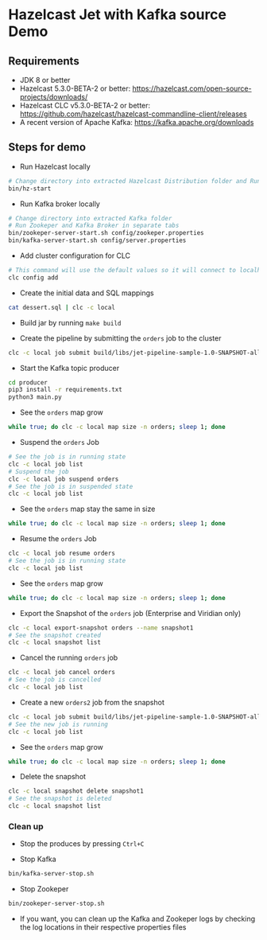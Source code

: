 # Hazelcast Jet with Kafka source Demo

## Requirements

* JDK 8 or better
* Hazelcast 5.3.0-BETA-2 or better: https://hazelcast.com/open-source-projects/downloads/
* Hazelcast CLC v5.3.0-BETA-2 or better: https://github.com/hazelcast/hazelcast-commandline-client/releases
* A recent version of Apache Kafka: https://kafka.apache.org/downloads


## Steps for demo

- Run Hazelcast locally
``` bash
# Change directory into extracted Hazelcast Distribution folder and Run Hazelcast
bin/hz-start
``` 
- Run Kafka broker locally 
``` bash
# Change directory into extracted Kafka folder
# Run Zookeper and Kafka Broker in separate tabs
bin/zookeper-server-start.sh config/zookeper.properties
bin/kafka-server-start.sh config/server.properties
``` 

- Add cluster configuration for CLC 
``` bash
# This command will use the default values so it will connect to localhost:5701
clc config add
```

- Create the initial data and SQL mappings
``` bash
cat dessert.sql | clc -c local
```

- Build jar by running `make build`

- Create the pipeline by submitting the `orders` job to the cluster
``` bash
clc -c local job submit build/libs/jet-pipeline-sample-1.0-SNAPSHOT-all.jar --name orders
```

- Start the Kafka topic producer
``` bash
cd producer
pip3 install -r requirements.txt
python3 main.py
```

- See the `orders` map grow
``` bash
while true; do clc -c local map size -n orders; sleep 1; done
```

- Suspend the `orders` Job
``` bash
# See the job is in running state
clc -c local job list
# Suspend the job
clc -c local job suspend orders
# See the job is in suspended state
clc -c local job list
```

- See the `orders` map stay the same in size
``` bash
while true; do clc -c local map size -n orders; sleep 1; done
```

- Resume the `orders` Job
``` bash
clc -c local job resume orders
# See the job is in running state
clc -c local job list
```

- See the `orders` map grow
``` bash
while true; do clc -c local map size -n orders; sleep 1; done
```

- Export the Snapshot of the `orders` job (Enterprise and Viridian only)
``` bash
clc -c local export-snapshot orders --name snapshot1
# See the snapshot created
clc -c local snapshot list
```

- Cancel the running `orders` job
``` bash
clc -c local job cancel orders
# See the job is cancelled
clc -c local job list
```

- Create a new `orders2` job from the snapshot
``` bash
clc -c local job submit build/libs/jet-pipeline-sample-1.0-SNAPSHOT-all.jar --snapshot snapshot1 --name orders2
# See the new job is running
clc -c local job list
```

- See the `orders` map grow
``` bash
while true; do clc -c local map size -n orders; sleep 1; done
```

- Delete the snapshot
``` bash
clc -c local snapshot delete snapshot1
# See the snapshot is deleted
clc -c local snapshot list
```


### Clean up

- Stop the produces by pressing `Ctrl+C`

- Stop Kafka
``` bash
bin/kafka-server-stop.sh
```

- Stop Zookeper
``` bash
bin/zookeper-server-stop.sh
```

- If you want, you can clean up the Kafka and Zookeper logs by checking the log locations in their respective properties files